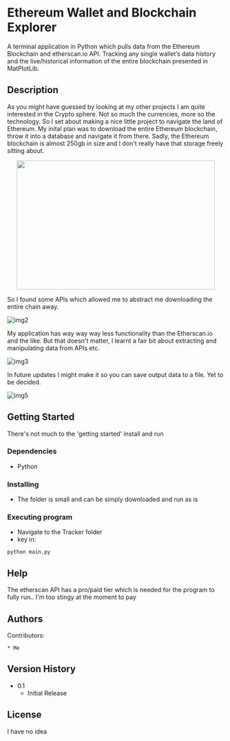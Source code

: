 # Ethereum Wallet and Blockchain Explorer

A terminal application in Python which pulls data from the Ethereum Blockchain and etherscan.io API. Tracking any single wallet’s data history and the live/historical information of the entire blockchain presented in MatPlotLib.

## Description

As you might have guessed by looking at my other projects I am quite interested in the Crypto sphere. Not so much the currencies, more so the technology. So I set about making a nice little project to navigate the land of Ethereum. My inital plan was to download the entire Ethereum blockchain, throw it into a database and navigate it from there. Sadly, the Ethereum blockchain is almost 250gb in size and I don't really have that storage freely sitting about.

<p align="center">
  <img width="460" height="300" src="https://user-images.githubusercontent.com/70699565/122992854-82f01e00-d39e-11eb-8196-e84ead919a50.png">
</p>

So I found some APIs which allowed me to abstract me downloading the entire chain away.

![img2](https://user-images.githubusercontent.com/70699565/122992881-8b485900-d39e-11eb-8129-8e8d7f0b8730.png)

My application has way way way less functionality than the Etherscan.io and the like. But that doesn't matter, I learnt a fair bit about extracting and manipulating data from APIs etc.

![img3](https://user-images.githubusercontent.com/70699565/122992897-913e3a00-d39e-11eb-9478-d1cbc82bb4fb.png)

In future updates I might make it so you can save output data to a file. Yet to be decided.

![img5](https://user-images.githubusercontent.com/70699565/122992915-9602ee00-d39e-11eb-93f1-7147aef0c562.png)

## Getting Started

There's not much to the 'getting started' install and run

### Dependencies

* Python

### Installing

* The folder is small and can be simply downloaded and run as is

### Executing program

* Navigate to the Tracker folder
* key in:
```
python main.py
```

## Help

The etherscan API has a pro/paid tier which is needed for the program to fully run.. I'm too stingy at the moment to pay

## Authors

Contributors:

    * Me

## Version History

* 0.1
    * Initial Release

## License

I have no idea
